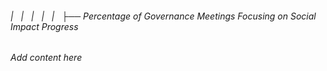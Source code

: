 ###### |   |   |   |   |   ├── Percentage of Governance Meetings Focusing on Social Impact Progress

*Add content here*
